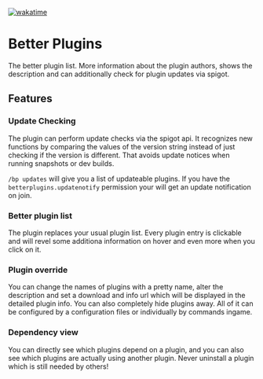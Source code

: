 [![wakatime](https://wakatime.com/badge/github/eldoriarpg/better-plugins.svg)](https://wakatime.com/badge/github/eldoriarpg/better-plugins)

# Better Plugins

The better plugin list. More information about the plugin authors, shows the description and can additionally check 
for plugin updates via spigot.

## Features

### Update Checking

The plugin can perform update checks via the spigot api. It recognizes new functions by comparing the values of the 
version string instead of just checking if the version is different. That avoids update notices when running 
snapshots or dev builds.

`/bp updates` will give you a list of updateable plugins. If you have the `betterplugins.updatenotify` permission 
your will get an update notification on join.

### Better plugin list

The plugin replaces your usual plugin list. Every plugin entry is clickable and will revel some additiona 
information on hover and even more when you click on it.

### Plugin override

You can change the names of plugins with a pretty name, alter the description and set a download and info url which 
will be displayed in the detailed plugin info. You can also completely hide plugins away. All of it can be 
configured by a configuration files or individually by commands ingame.

### Dependency view
You can directly see which plugins depend on a plugin, and you can also see which plugins are actually using another 
plugin. Never uninstall a plugin which is still needed by others! 

